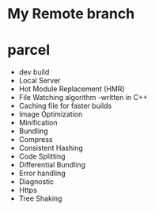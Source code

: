 # My Remote branch

# parcel
 - dev build
 - Local Server 
 - Hot Module Replacement (HMR)
 - File Watching algorithm -written in C++
 - Caching file for faster builds
 - Image Optimization
 - Minification
 - Bundling
 - Compress
 - Consistent Hashing
 - Code Splitting
 - Differential Bundling
 - Error handling
 - Diagnostic
 - Https
 - Tree Shaking
